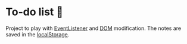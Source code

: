 # To-do list :ledger: 

Project to play with [EventListener](https://developer.mozilla.org/fr/docs/Web/API/EventTarget/addEventListener) and [DOM](https://developer.mozilla.org/en-US/docs/Web/API/Document_Object_Model) modification. The notes are saved in the [localStorage](https://developer.mozilla.org/fr/docs/Web/API/Window/localStorage).
